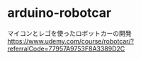 # arduino-robotcar

マイコンとレゴを使ったロボットカーの開発
https://www.udemy.com/course/robotcar/?referralCode=77957A9753F8A3389D2C
